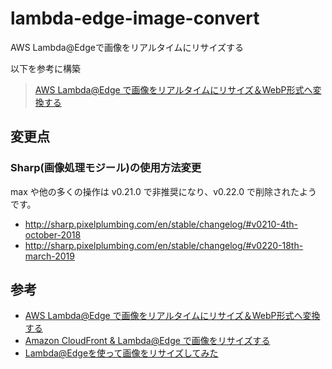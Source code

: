 # lambda-edge-image-convert
AWS Lambda@Edgeで画像をリアルタイムにリサイズする

以下を参考に構築
> [AWS Lambda@Edge で画像をリアルタイムにリサイズ＆WebP形式へ変換する
](https://techlife.cookpad.com/entry/2018-05-25-lambda-edge)

変更点
---
### Sharp(画像処理モジール)の使用方法変更
max や他の多くの操作は v0.21.0 で非推奨になり、v0.22.0 で削除されたようです。
- http://sharp.pixelplumbing.com/en/stable/changelog/#v0210-4th-october-2018
- http://sharp.pixelplumbing.com/en/stable/changelog/#v0220-18th-march-2019

参考
---
- [AWS Lambda@Edge で画像をリアルタイムにリサイズ＆WebP形式へ変換する
](https://techlife.cookpad.com/entry/2018-05-25-lambda-edge)
- [Amazon CloudFront & Lambda@Edge で画像をリサイズする](https://aws.amazon.com/jp/blogs/news/resizing-images-with-amazon-cloudfront-lambdaedge-aws-cdn-blog/)
- [Lambda@Edgeを使って画像をリサイズしてみた](https://dev.classmethod.jp/articles/lambda-edge-image-resize/)
